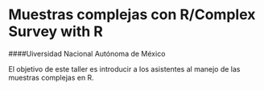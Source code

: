 # Muestras complejas con R/Complex Survey with R
####Uiversidad Nacional Autónoma de México

El objetivo de este taller es introducir a los asistentes al manejo de las muestras complejas en R.


